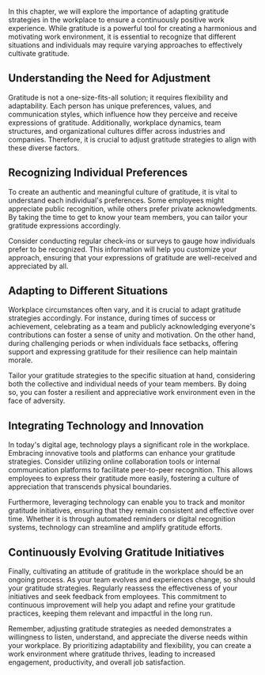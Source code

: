 
In this chapter, we will explore the importance of adapting gratitude strategies in the workplace to ensure a continuously positive work experience. While gratitude is a powerful tool for creating a harmonious and motivating work environment, it is essential to recognize that different situations and individuals may require varying approaches to effectively cultivate gratitude.

Understanding the Need for Adjustment
-------------------------------------

Gratitude is not a one-size-fits-all solution; it requires flexibility and adaptability. Each person has unique preferences, values, and communication styles, which influence how they perceive and receive expressions of gratitude. Additionally, workplace dynamics, team structures, and organizational cultures differ across industries and companies. Therefore, it is crucial to adjust gratitude strategies to align with these diverse factors.

Recognizing Individual Preferences
----------------------------------

To create an authentic and meaningful culture of gratitude, it is vital to understand each individual's preferences. Some employees might appreciate public recognition, while others prefer private acknowledgments. By taking the time to get to know your team members, you can tailor your gratitude expressions accordingly.

Consider conducting regular check-ins or surveys to gauge how individuals prefer to be recognized. This information will help you customize your approach, ensuring that your expressions of gratitude are well-received and appreciated by all.

Adapting to Different Situations
--------------------------------

Workplace circumstances often vary, and it is crucial to adapt gratitude strategies accordingly. For instance, during times of success or achievement, celebrating as a team and publicly acknowledging everyone's contributions can foster a sense of unity and motivation. On the other hand, during challenging periods or when individuals face setbacks, offering support and expressing gratitude for their resilience can help maintain morale.

Tailor your gratitude strategies to the specific situation at hand, considering both the collective and individual needs of your team members. By doing so, you can foster a resilient and appreciative work environment even in the face of adversity.

Integrating Technology and Innovation
-------------------------------------

In today's digital age, technology plays a significant role in the workplace. Embracing innovative tools and platforms can enhance your gratitude strategies. Consider utilizing online collaboration tools or internal communication platforms to facilitate peer-to-peer recognition. This allows employees to express their gratitude more easily, fostering a culture of appreciation that transcends physical boundaries.

Furthermore, leveraging technology can enable you to track and monitor gratitude initiatives, ensuring that they remain consistent and effective over time. Whether it is through automated reminders or digital recognition systems, technology can streamline and amplify gratitude efforts.

Continuously Evolving Gratitude Initiatives
-------------------------------------------

Finally, cultivating an attitude of gratitude in the workplace should be an ongoing process. As your team evolves and experiences change, so should your gratitude strategies. Regularly reassess the effectiveness of your initiatives and seek feedback from employees. This commitment to continuous improvement will help you adapt and refine your gratitude practices, keeping them relevant and impactful in the long run.

Remember, adjusting gratitude strategies as needed demonstrates a willingness to listen, understand, and appreciate the diverse needs within your workplace. By prioritizing adaptability and flexibility, you can create a work environment where gratitude thrives, leading to increased engagement, productivity, and overall job satisfaction.
